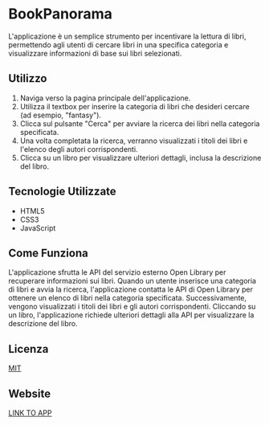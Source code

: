 # BookPanorama

L'applicazione è un semplice strumento per incentivare la lettura di libri, permettendo agli utenti di cercare libri in una specifica categoria e visualizzare informazioni di base sui libri selezionati.

## Utilizzo

1. Naviga verso la pagina principale dell'applicazione.
2. Utilizza il textbox per inserire la categoria di libri che desideri cercare (ad esempio, "fantasy").
3. Clicca sul pulsante "Cerca" per avviare la ricerca dei libri nella categoria specificata.
4. Una volta completata la ricerca, verranno visualizzati i titoli dei libri e l'elenco degli autori corrispondenti.
5. Clicca su un libro per visualizzare ulteriori dettagli, inclusa la descrizione del libro.

## Tecnologie Utilizzate

- HTML5
- CSS3
- JavaScript

## Come Funziona

L'applicazione sfrutta le API del servizio esterno Open Library per recuperare informazioni sui libri. Quando un utente inserisce una categoria di libri e avvia la ricerca, l'applicazione contatta le API di Open Library per ottenere un elenco di libri nella categoria specificata. Successivamente, vengono visualizzati i titoli dei libri e gli autori corrispondenti. Cliccando su un libro, l'applicazione richiede ulteriori dettagli alla API per visualizzare la descrizione del libro.

## Licenza

[MIT](https://choosealicense.com/licenses/mit/)

## Website
[LINK TO APP](https://tinireal.github.io/BookPanorama.github.io/)
